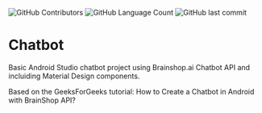 ![GitHub Contributors](https://img.shields.io/github/contributors/chingu-voyages/v36-toucans-team-04?style=plastic)
![GitHub Language Count](https://img.shields.io/github/languages/count/chingu-voyages/v36-toucans-team-04?style=plastic)
![GitHub last commit](https://img.shields.io/github/last-commit/chingu-voyages/v36-toucans-team-04?style=plastic)

# Chatbot

Basic Android Studio chatbot project using Brainshop.ai Chatbot API and incluiding Material Design components.

Based on the GeeksForGeeks tutorial: How to Create a Chatbot in Android with BrainShop API?
